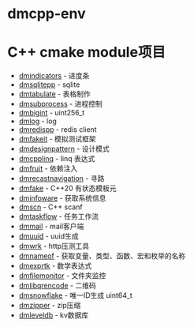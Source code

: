 # dmcpp-env


# C++ cmake module项目

- [dmindicators](https://github.com/brinkqiang/dmindicators)                - 进度条
- [dmsqlitepp](https://github.com/brinkqiang/dmsqlitepp)                    - sqlite
- [dmtabulate](https://github.com/brinkqiang/dmtabulate)                    - 表格制作
- [dmsubprocess](https://github.com/brinkqiang/dmsubprocess)                - 进程控制
- [dmbigint](https://github.com/brinkqiang/dmbigint)                        - uint256_t
- [dmlog](https://github.com/brinkqiang/dmlog)                              - log
- [dmredispp](https://github.com/brinkqiang/dmredispp)                      - redis client
- [dmfakeit](https://github.com/brinkqiang/dmfakeit)                        - 模拟测试框架
- [dmdesignpattern](https://github.com/brinkqiang/dmdesignpattern)          - 设计模式
- [dmcpplinq](https://github.com/brinkqiang/dmcpplinq)                      - linq 表达式
- [dmfruit](https://github.com/brinkqiang/dmfruit)                          - 依赖注入
- [dmrecastnavigation](https://github.com/brinkqiang/dmrecastnavigation)    - 寻路
- [dmfake](https://github.com/brinkqiang/dmfake)                            - C++20 有状态模板元
- [dminfoware](https://github.com/brinkqiang/dminfoware)                    - 获取系统信息
- [dmscn](https://github.com/brinkqiang/dmscn)                              - C++ scanf 
- [dmtaskflow](https://github.com/brinkqiang/dmtaskflow)                    - 任务工作流
- [dmmail](https://github.com/brinkqiang/dmmail)                            - mail客户端
- [dmuuid](https://github.com/brinkqiang/dmuuid)                            - uuid生成
- [dmwrk](https://github.com/brinkqiang/dmwrk)                              - http压测工具
- [dmnameof](https://github.com/brinkqiang/dmnameof)                        - 获取变量、类型、函数、宏和枚举的名称
- [dmexprtk](https://github.com/brinkqiang/dmexprtk)                        - 数学表达式
- [dmfilemonitor](https://github.com/brinkqiang/dmfilemonitor)              - 文件夹监控
- [dmlibqrencode](https://github.com/brinkqiang/dmlibqrencode)              - 二维码
- [dmsnowflake](https://github.com/brinkqiang/dmsnowflake)                  - 唯一ID生成 uint64_t
- [dmzipper](https://github.com/brinkqiang/dmzipper)                        - zip压缩
- [dmleveldb](https://github.com/brinkqiang/dmleveldb)                      - kv数据库
